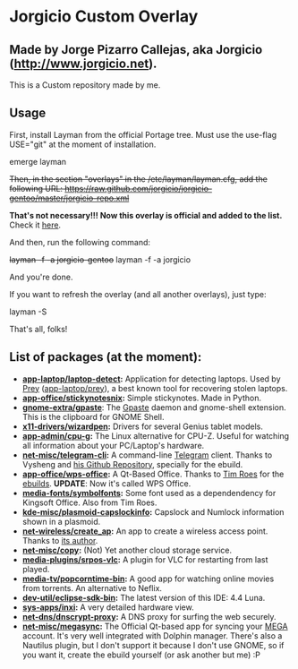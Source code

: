 Jorgicio Custom Overlay
=======================

Made by Jorge Pizarro Callejas, aka Jorgicio (http://www.jorgicio.net).
-----------------------------------------------------------------------

This is a Custom repository made by me.

Usage
-----

First, install Layman from the official Portage tree. Must use the use-flag USE="git" at the moment of installation.

emerge layman

~~Then, in the section "overlays" in the /etc/layman/layman.cfg, add the following URL:
https://raw.github.com/jorgicio/jorgicio-gentoo/master/jorgicio-repo.xml~~

**That's not necessary!!! Now this overlay is official and added to the list.** Check it [here](http://gpo.zugaina.org/Overlays).

And then, run the following command:

~~layman -f -a jorgicio-gentoo~~
layman -f -a jorgicio

And you're done.

If you want to refresh the overlay (and all another overlays), just type:

layman -S

That's all, folks!

List of packages (at the moment):
---------------------------------

 * **[app-laptop/laptop-detect](/app-laptop/laptop-detect):** Application for detecting laptops. Used by [Prey](http://preyproject.com) ([app-laptop/prey](https://packages.gentoo.org/package/app-laptop/prey)), a best known tool for recovering stolen laptops.
 * **[app-office/stickynotesnix](/app-office/stickynotesnix):** Simple stickynotes. Made in Python.
 * **[gnome-extra/gpaste](/gnome-extra/gpaste)**: The [Gpaste](http://www.imagination-land.org/posts/2013-10-22-gpaste-3.2.2-released.html) daemon and gnome-shell extension. This is the clipboard for GNOME Shell.
 * **[x11-drivers/wizardpen](/x11-drivers/wizardpen):** Drivers for several Genius tablet models.
 * **[app-admin/cpu-g](/app-admin/cpu-g):** The Linux alternative for CPU-Z. Useful for watching all information about your PC/Laptop's hardware.
 * **[net-misc/telegram-cli](/net-misc/telegram-cli):** A command-line [Telegram](http://telegram.org) client. Thanks to Vysheng and [his Github Repository](https://github.com/vysheng/tg), specially for the ebuild.
 * **[app-office/wps-office](/app-office/wps-office):** A Qt-Based Office. Thanks to [Tim Roes](http://github.com/timroes/) for the [ebuilds](http://github.com/timroes/local-portage). **UPDATE**: Now it's called WPS Office.
 * **[media-fonts/symbolfonts](/media-fonts/symbolfonts):** Some font used as a dependendency for Kingsoft Office. Also from Tim Roes.
 * **[kde-misc/plasmoid-capslockinfo](/kde-misc/plasmoid-capslockinfo):** Capslock and Numlock information shown in a plasmoid.  
 * **[net-wireless/create_ap](/net-wireless/create_ap):** An app to create a wireless access point. Thanks to [its author](https://github.com/oblique).
 * **[net-misc/copy](/net-misc/copy):** (Not) Yet another cloud storage service.
 * **[media-plugins/srpos-vlc](/media-plugins/srpos-vlc):** A plugin for VLC for restarting from last played.
 * **[media-tv/popcorntime-bin](/media-tv/popcorntime-bin):** A good app for watching online movies from torrents. An alternative to Neflix.
 * **[dev-util/eclipse-sdk-bin](/dev-util/eclipse-sdk-bin):** The latest version of this IDE: 4.4 Luna.
 * **[sys-apps/inxi](/sys-apps/inxi):** A very detailed hardware view.
 * **[net-dns/dnscrypt-proxy](/net-dns/dnscrypt-proxy):** A DNS proxy for surfing the web securely.
 * **[net-misc/megasync](net-misc/megasync):** The Official Qt-based app for syncing your [MEGA](http://mega.co.nz) account. It's very well integrated with Dolphin manager. There's also a Nautilus plugin, but I don't support it because I don't use GNOME, so if you want it, create the ebuild yourself (or ask another but me) :P
